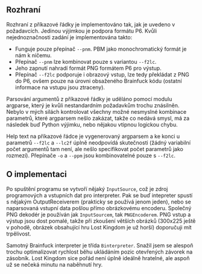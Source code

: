 ## Rozhraní

Rozhraní z příkazové řádky je implementováno tak, jak je uvedeno v požadavcích. Jedinou výjimkou je podpora formátu P6.
Kvůli nejednoznačnosti zadání je implementována takto: 
    
*   Funguje pouze přepínač `--pnm`. PBM jako monochromatický formát je nám k ničemu.
*   Přepínač `--pnm` lze kombinovat pouze s variantou `--f2lc`.
*   Jeho zapnutí nahradí formát PNG formátem P6 pro výstup.
*   Přepínač `--f2lc` podporuje i obrazový vstup, lze tedy překládat z PNG do P6, ovšem pouze na úrovni obsaženého
    Brainfuck kódu (ostatní informace na vstupu jsou ztraceny).
      
Parsování argumentů z příkazové řádky je uděláno pomocí modulu argparse, který je kvůli nestandardním požadavkům
trochu znásilněn. Nebylo v mých silách kontrolovat všechny možné nesmyslné kombinace parametrů, které argparsem nešlo
zakázat, takže co nedává smysl, má za následek buď Python výjimku, nebo nějakou vtipnou logickou chybu.

Help text na příkazové řádce je vygenerovaný argparsem a ke konci u parametrů `--f2lc` a `--lc2f` úplně neodpovídá 
skutečnosti (žádný variabilní počet argumentů tam není, ale nešlo specifikovat počet parametrů jako rozmezí). 
Přepínače `-o` a `--ppm` jsou kombinovatelné pouze s `--f2lc`. 


## O implementaci

Po spuštění programu se vytvoří nějaký `InputSource`, což je zdroj programových a vstupních dat pro interpreter. Pak 
se buď intepreter spustí s nějakým OutputReceiverem (prakticky se používá jenom jeden), nebo se naparsovaná vstupní data
pošlou přímo obrázkovému encoderu. Společný PNG dekodér je používán jak `InputSourcem`, tak `PNGEncoderem`. 
PNG vstup a výstup jsou dost pomalé, takže při zkoušení větších obrázků (300x225 ještě v pohodě, obrázek obsahující
hru Lost Kingdom je už horší) doporučuji mít trpělivost.

Samotný Brainfuck interpreter je třída `Binterpreter`. Snažil jsem se alespoň trochu optimalizovat rychlost běhu
ukládáním pozic otevřených závorek na zásobník. Lost Kingdom sice pořád není úplně ideálně hratelné, ale aspoň už se 
nečeká minutu na naběhnutí hry.
